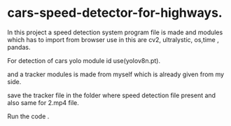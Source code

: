 # cars-speed-detector-for-highways.
In this project a speed detection system program file is made and modules which has to import from browser use in this are cv2, ultralystic, os,time , pandas.

For detection of cars yolo module id use(yolov8n.pt).

and a tracker modules is made from myself which is already given from my side. 

save the tracker file in the folder where speed detection file present and also same for 2.mp4 file.

Run the code .



